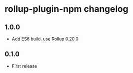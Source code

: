 # rollup-plugin-npm changelog

## 1.0.0

* Add ES6 build, use Rollup 0.20.0

## 0.1.0

* First release
